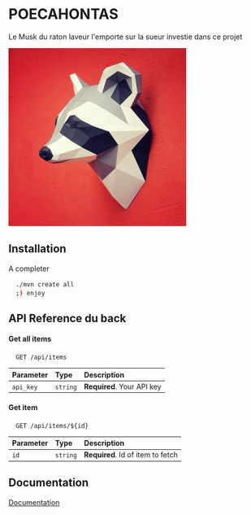 
# POECAHONTAS

Le Musk du raton laveur l'emporte sur la sueur investie dans ce projet


![Logo](img/logo.png)


## Installation

A completer

```bash
  ./mvn create all
  ;) enjoy
```
    
## API Reference du back

#### Get all items

```http
  GET /api/items
```

| Parameter | Type     | Description                |
| :-------- | :------- | :------------------------- |
| `api_key` | `string` | **Required**. Your API key |

#### Get item

```http
  GET /api/items/${id}
```

| Parameter | Type     | Description                       |
| :-------- | :------- | :-------------------------------- |
| `id`      | `string` | **Required**. Id of item to fetch |




## Documentation

[Documentation](https://linktodocumentation)

